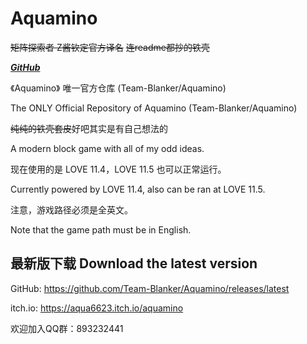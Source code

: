 # Aquamino
~~矩阵探索者 Z酱钦定官方译名~~
~~连readme都抄的铁壳~~

***[GitHub](https://github.com/Team-Blanker/Aquamino)***

《Aquamino》 唯一官方仓库 (Team-Blanker/Aquamino)

The ONLY Official Repository of Aquamino (Team-Blanker/Aquamino)

~~纯纯的铁壳套皮~~好吧其实是有自己想法的

A modern block game with all of my odd ideas.

现在使用的是 LOVE 11.4，LOVE 11.5 也可以正常运行。

Currently powered by LOVE 11.4, also can be ran at LOVE 11.5.

注意，游戏路径必须是全英文。

Note that the game path must be in English.

## 最新版下载 Download the latest version

GitHub: https://github.com/Team-Blanker/Aquamino/releases/latest

itch.io: https://aqua6623.itch.io/aquamino

欢迎加入QQ群：893232441